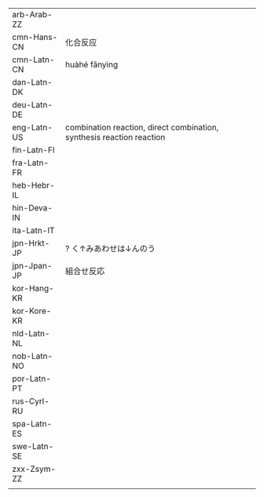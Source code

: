 | | | |
|-|-|-|
| arb-Arab-ZZ |  |  |
| cmn-Hans-CN | 化合反应 |  |
| cmn-Latn-CN | huàhé fǎnyìng |  |
| dan-Latn-DK |  |  |
| deu-Latn-DE |  |  |
| eng-Latn-US | combination reaction, direct combination, synthesis reaction reaction |  |
| fin-Latn-FI |  |  |
| fra-Latn-FR |  |  |
| heb-Hebr-IL |  |  |
| hin-Deva-IN |  |  |
| ita-Latn-IT |  |  |
| jpn-Hrkt-JP | ? く↑みあわせは↓んのう |  |
| jpn-Jpan-JP | 組合せ反応 |  |
| kor-Hang-KR |  |  |
| kor-Kore-KR |  |  |
| nld-Latn-NL |  |  |
| nob-Latn-NO |  |  |
| por-Latn-PT |  |  |
| rus-Cyrl-RU |  |  |
| spa-Latn-ES |  |  |
| swe-Latn-SE |  |  |
| zxx-Zsym-ZZ |  |  |
|  |  |  |

